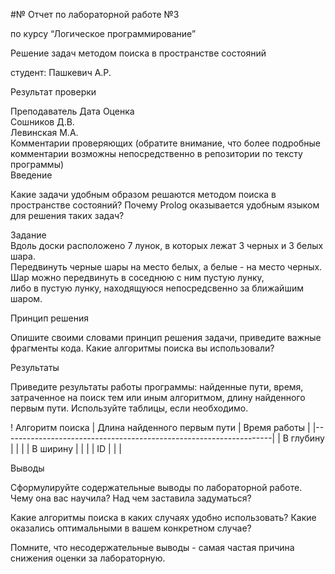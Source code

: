 <!DOCTYPE html><html><head><meta charset="utf-8"><title>Untitled Document.md</title><script type="text/javascript">
//<![CDATA[
window.__cfRocketOptions = {byc:0,p:0,petok:"b05e6b20616e5d98f3073dad97d9256d647bb8d6-1515341102-1800"};
//]]>
</script>
<script type="text/javascript" src="https://ajax.cloudflare.com/cdn-cgi/scripts/9014afdb/cloudflare-static/rocket.min.js"></script>
<style></style></head><body id="preview">
<p>#№ Отчет по лабораторной работе №3</p>
<p>по курсу “Логическое программирование”</p>
<p>Решение задач методом поиска в пространстве состояний</p>
<p>студент: Пашкевич А.Р.</p>
<p>Результат проверки</p>
<p>Преподаватель   Дата    Оценка<br>
Сошников Д.В.<br>
Левинская М.А.<br>
Комментарии проверяющих (обратите внимание, что более подробные комментарии возможны непосредственно в репозитории по тексту программы)<br>
Введение</p>
<p>Какие задачи удобным образом решаются методом поиска в пространстве состояний? Почему Prolog оказывается удобным языком для решения таких задач?</p>
<p>Задание<br>
Вдоль доски расположено 7 лунок, в которых лежат 3 черных и 3 белых шара.<br>
Передвинуть черные шары на место белых, а белые - на место черных.<br>
Шар можно передвинуть в соседнюю с ним пустую лунку,<br>
либо в пустую лунку, находящуюся непосредсвенно за ближайшим шаром.</p>
<p>Принцип решения</p>
<p>Опишите своими словами принцип решения задачи, приведите важные фрагменты кода. Какие алгоритмы поиска вы использовали?</p>
<p>Результаты</p>
<p>Приведите результаты работы программы: найденные пути, время, затраченное на поиск тем или иным алгоритмом, длину найденного первым пути. Используйте таблицы, если необходимо.</p>
<p>! Алгоритм поиска | Длина найденного первым пути | Время работы | |-------------------------------------------------------------------| | В глубину | | | | В ширину | | | | ID | | |</p>
<p>Выводы</p>
<p>Сформулируйте содержательные выводы по лабораторной работе. Чему она вас научила? Над чем заставила задуматься?</p>
<p>Какие алгоритмы поиска в каких случаях удобно использовать? Какие оказались оптимальными в вашем конкретном случае?</p>
<p>Помните, что несодержательные выводы - самая частая причина снижения оценки за лабораторную.</p>

</body></html>
